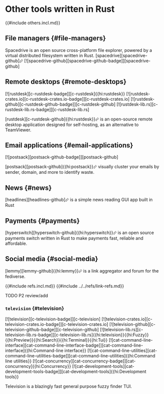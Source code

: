 # Other tools written in Rust

{{#include others.incl.md}}

## File managers {#file-managers}

Spacedrive is an open source cross-platform file explorer, powered by a virtual distributed filesystem written in Rust. [spacedrive][spacedrive-github]⮳ [![spacedrive-github][spacedrive-github-badge]][spacedrive-github]

## Remote desktops {#remote-desktops}

[![rustdesk][c-rustdesk-badge]][c-rustdesk]{{hi:rustdesk}}
[![rustdesk-crates.io][c-rustdesk-crates.io-badge]][c-rustdesk-crates.io]
[![rustdesk-github][c-rustdesk-github-badge]][c-rustdesk-github]
[![rustdesk-lib.rs][c-rustdesk-lib.rs-badge]][c-rustdesk-lib.rs]

[rustdesk][c-rustdesk-github]{{hi:rustdesk}}⮳ is an open-source remote desktop application designed for self-hosting, as an alternative to TeamViewer.

## Email applications {#email-applications}

[![postsack][postsack-github-badge]][postsack-github]

[postsack][postsack-github]{{hi:postsack}}⮳ visually cluster your emails by sender, domain, and more to identify waste.

## News {#news}

[headlines][headlines-github]⮳ is a simple news reading GUI app built in Rust

## Payments {#payments}

[hyperswitch][hyperswitch-github]{{hi:hyperswitch}}⮳ is an open source payments switch written in Rust to make payments fast, reliable and affordable.

## Social media {#social-media}

[lemmy][lemmy-github]{{hi:lemmy}}⮳ is a link aggregator and forum for the fediverse.

{{#include refs.incl.md}}
{{#include ../../refs/link-refs.md}}

<div class="hidden">
TODO P2 review/add

### `television` {#television}

[![television][c-television-badge]][c-television] [![television-crates.io][c-television-crates.io-badge]][c-television-crates.io] [![television-github][c-television-github-badge]][c-television-github] [![television-lib.rs][c-television-lib.rs-badge]][c-television-lib.rs]{{hi:television}}{{hi:Fuzzy}}{{hi:Preview}}{{hi:Search}}{{hi:Terminal}}{{hi:Tui}} [![cat-command-line-interface][cat-command-line-interface-badge]][cat-command-line-interface]{{hi:Command-line interface}} [![cat-command-line-utilities][cat-command-line-utilities-badge]][cat-command-line-utilities]{{hi:Command line utilities}} [![cat-concurrency][cat-concurrency-badge]][cat-concurrency]{{hi:Concurrency}} [![cat-development-tools][cat-development-tools-badge]][cat-development-tools]{{hi:Development tools}}

Television is a blazingly fast general purpose fuzzy finder TUI.

</div>
